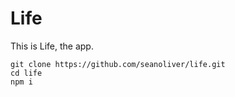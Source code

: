 # Life
This is Life, the app.

``` shell
git clone https://github.com/seanoliver/life.git
cd life
npm i
```